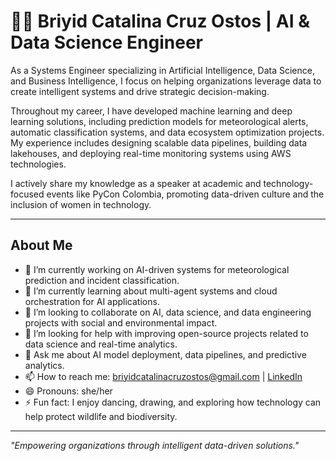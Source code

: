 # 👩‍💻 Briyid Catalina Cruz Ostos | AI & Data Science Engineer

As a Systems Engineer specializing in Artificial Intelligence, Data Science, and Business Intelligence, I focus on helping organizations leverage data to create intelligent systems and drive strategic decision-making.

Throughout my career, I have developed machine learning and deep learning solutions, including prediction models for meteorological alerts, automatic classification systems, and data ecosystem optimization projects. My experience includes designing scalable data pipelines, building data lakehouses, and deploying real-time monitoring systems using AWS technologies.

I actively share my knowledge as a speaker at academic and technology-focused events like PyCon Colombia, promoting data-driven culture and the inclusion of women in technology.

---

## About Me

- 🔭 I’m currently working on AI-driven systems for meteorological prediction and incident classification.
- 🌱 I’m currently learning about multi-agent systems and cloud orchestration for AI applications.
- 👯 I’m looking to collaborate on AI, data science, and data engineering projects with social and environmental impact.
- 🤔 I’m looking for help with improving open-source projects related to data science and real-time analytics.
- 💬 Ask me about AI model deployment, data pipelines, and predictive analytics.
- 📫 How to reach me: briyidcatalinacruzostos@gmail.com | [LinkedIn](https://www.linkedin.com/in/bccro)
- 😄 Pronouns: she/her
- ⚡ Fun fact: I enjoy dancing, drawing, and exploring how technology can help protect wildlife and biodiversity.

---

_"Empowering organizations through intelligent data-driven solutions."_

